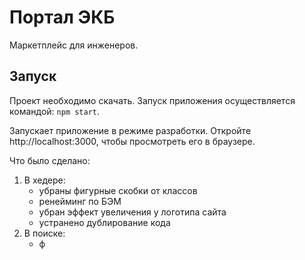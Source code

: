 # Портал ЭКБ

Маркетплейс для инженеров.

## Запуск

Проект необходимо скачать. Запуск приложения осуществляется командой: `npm start`.

Запускает приложение в режиме разработки. Откройте http://localhost:3000, чтобы просмотреть его в браузере.

Что было сделано:

1. В хедере:
   - убраны фигурные скобки от классов
   - ренейминг по БЭМ
   - убран эффект увеличения у логотипа сайта
   - устранено дублирование кода
2. В поиске:
   - ф
